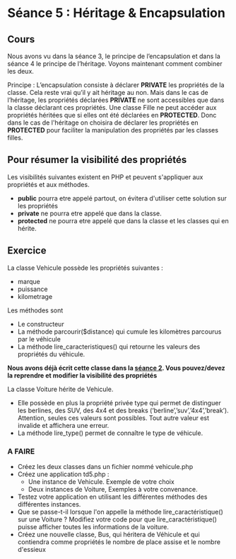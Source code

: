 

# Séance 5 :  Héritage & Encapsulation

## Cours

Nous avons vu dans la séance 3, le principe de l’encapsulation et dans la séance 4 le principe de l’héritage. Voyons maintenant comment 
combiner les deux.

Principe : L’encapsulation consiste à déclarer **PRIVATE** les propriétés de la classe. Cela reste vrai qu’il y ait 
héritage au non. Mais dans le cas de l’héritage, les propriétés déclarées **PRIVATE** ne sont accessibles que dans la classe déclarant ces propriétés. Une classe Fille ne peut accéder aux propriétés héritées que si elles ont été déclarées en **PROTECTED**. Donc dans le cas 
de l'héritage on choisira de déclarer les propriétés en **PROTECTED** pour faciliter la manipulation des propriétés par les 
classes filles.

## Pour résumer la visibilité des propriétés

Les visibilités suivantes existent en PHP et peuvent s'appliquer aux propriétés et aux méthodes.

* **public** pourra etre appelé partout, on évitera d'utiliser cette solution sur les propriétés
* **private** ne pourra etre appelé que dans la classe.
* **protected** ne pourra etre appelé que dans la classe et les classes qui en hérite.

##	Exercice 

La classe Vehicule possède les propriétés suivantes :
*	marque
*	puissance
*	kilometrage

Les méthodes sont 
*	Le constructeur
*	La méthode parcourir($distance) qui cumule les kilomètres parcourus par le véhicule
*	La méthode lire_caracteristiques() qui retourne les valeurs des propriétés du véhicule.

**Nous avons déjà écrit cette classe dans la [séance 2](../seance2/sujet.md). Vous pouvez/devez la reprendre et modifier la visibilité des propriétés**

La classe Voiture hérite de Vehicule.
*	Elle possède en plus la propriété privée type qui permet de distinguer les berlines, des SUV, des 4x4 et des breaks (‘berline’,’suv’,’4x4’,’break’). 
Attention, seules ces valeurs sont possibles. Tout autre valeur est invalide et affichera une erreur.
*	La méthode lire_type() permet de connaître le type de véhicule.

### A FAIRE

* Créez les deux classes dans un fichier nommé vehicule.php
* Créez une application td5.php :
    * Une instance de Vehicule. Exemple de votre choix
    * Deux instances de Voiture, Exemples à votre convenance.
* Testez votre application en utilisant les différentes méthodes des différentes instances.
* Que se passe-t-il lorsque l'on appelle la méthode lire_caractéristique() sur une Voiture ? 
Modifiez votre code pour que lire_caractéristique() puisse afficher toutes les informations de la voiture.
* Créez une nouvelle classe, Bus, qui héritera de Véhicule et qui contiendra comme propriétés le nombre de 
place assise et le nombre d'essieux

